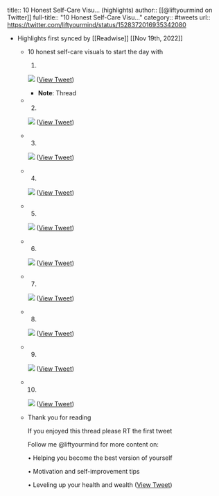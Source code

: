 title:: 10 Honest Self-Care Visu... (highlights)
author:: [[@liftyourmind on Twitter]]
full-title:: "10 Honest Self-Care Visu..."
category:: #tweets
url:: https://twitter.com/liftyourmind/status/1528372016935342080

- Highlights first synced by [[Readwise]] [[Nov 19th, 2022]]
	- 10 honest self-care visuals to start the day with
	  
	  1. 
	  
	  ![](https://pbs.twimg.com/media/FTXeP39VUAEa45X.png) ([View Tweet](https://twitter.com/liftyourmind/status/1528372016935342080))
		- **Note**: Thread
	- 2. 
	  
	  ![](https://pbs.twimg.com/media/FTXeQPBUcAAaNvz.png) ([View Tweet](https://twitter.com/liftyourmind/status/1528372025185554432))
	- 3. 
	  
	  ![](https://pbs.twimg.com/media/FTXeQtDVIAAAmwr.png) ([View Tweet](https://twitter.com/liftyourmind/status/1528372032546562048))
	- 4. 
	  
	  ![](https://pbs.twimg.com/media/FTXeRIEUUAATjez.png) ([View Tweet](https://twitter.com/liftyourmind/status/1528372040020873216))
	- 5. 
	  
	  ![](https://pbs.twimg.com/media/FTXeRktUsAE3vb-.png) ([View Tweet](https://twitter.com/liftyourmind/status/1528372047629279232))
	- 6. 
	  
	  ![](https://pbs.twimg.com/media/FTXeSAGUYAA9TBj.png) ([View Tweet](https://twitter.com/liftyourmind/status/1528372055074164739))
	- 7. 
	  
	  ![](https://pbs.twimg.com/media/FTXeSbwUEAAejDF.png) ([View Tweet](https://twitter.com/liftyourmind/status/1528372062275837952))
	- 8. 
	  
	  ![](https://pbs.twimg.com/media/FTXeS2wUcAA5A_8.png) ([View Tweet](https://twitter.com/liftyourmind/status/1528372069393498112))
	- 9. 
	  
	  ![](https://pbs.twimg.com/media/FTXeTRiVUAURiDG.png) ([View Tweet](https://twitter.com/liftyourmind/status/1528372076372824065))
	- 10. 
	  
	  ![](https://pbs.twimg.com/media/FTXeTryVUAA7N08.png) ([View Tweet](https://twitter.com/liftyourmind/status/1528372083377393669))
	- Thank you for reading
	  
	  If you enjoyed this thread please RT the first tweet
	  
	  Follow me @liftyourmind for more content on: 
	  
	  • Helping you become the best version of yourself
	  
	  • Motivation and self-improvement tips
	  
	  • Leveling up your health and wealth ([View Tweet](https://twitter.com/liftyourmind/status/1528372086380453888))